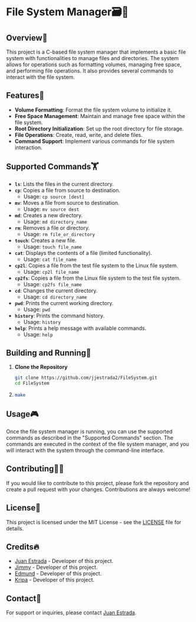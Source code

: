 # File System Manager🗃️👹

## Overview🤗

This project is a C-based file system manager that implements a basic file system with functionalities to manage files and directories. The system allows for operations such as formatting volumes, managing free space, and performing file operations. It also provides several commands to interact with the file system.

## Features🙌

- **Volume Formatting**: Format the file system volume to initialize it.
- **Free Space Management**: Maintain and manage free space within the file system.
- **Root Directory Initialization**: Set up the root directory for file storage.
- **File Operations**: Create, read, write, and delete files.
- **Command Support**: Implement various commands for file system interaction.

## Supported Commands🏋️

- **`ls`**: Lists the files in the current directory.
- **`cp`**: Copies a file from source to destination.
  - Usage: `cp source [dest]`
- **`mv`**: Moves a file from source to destination.
  - Usage: `mv source dest`
- **`md`**: Creates a new directory.
  - Usage: `md directory_name`
- **`rm`**: Removes a file or directory.
  - Usage: `rm file_or_directory`
- **`touch`**: Creates a new file.
  - Usage: `touch file_name`
- **`cat`**: Displays the contents of a file (limited functionality).
  - Usage: `cat file_name`
- **`cp2l`**: Copies a file from the test file system to the Linux file system.
  - Usage: `cp2l file_name`
- **`cp2fs`**: Copies a file from the Linux file system to the test file system.
  - Usage: `cp2fs file_name`
- **`cd`**: Changes the current directory.
  - Usage: `cd directory_name`
- **`pwd`**: Prints the current working directory.
  - Usage: `pwd`
- **`history`**: Prints the command history.
  - Usage: `history`
- **`help`**: Prints a help message with available commands.
  - Usage: `help`

## Building and Running🐢

1. **Clone the Repository**

   ```bash
   git clone https://github.com/jjestrada2/FileSystem.git
   cd FileSystem
2. ```bash
   make


## Usage🎮

Once the file system manager is running, you can use the supported commands as described in the "Supported Commands" section. The commands are executed in the context of the file system manager, and you will interact with the system through the command-line interface.


## Contributing🙇‍♂️

If you would like to contribute to this project, please fork the repository and create a pull request with your changes. Contributions are always welcome!

## License📜

This project is licensed under the MIT License - see the [LICENSE](https://choosealicense.com/licenses/mit/) file for details.

## Credits🔥

- [Juan Estrada](https://github.com/jjestrada2) - Developer of this project.
- [Jimmy](https://github.com/Nexumi) - Developer of this project.
- [Edmund](https://github.com/EdmUUUndo) - Developer of this project.
- [Kripa](https://github.com/kpokhrel501) - Developer of this project.

## Contact🦻

For support or inquiries, please contact [Juan Estrada](mailto:juan5801331@gmail.com).

